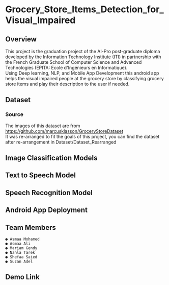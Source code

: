 # Grocery_Store_Items_Detection_for_Visual_Impaired

## Overview
This project is the graduation project of the AI-Pro post-graduate diploma developed by the Information Technology Institute (ITI) in partnership with the French Graduate School of Computer Science and Advanced Technologies (EPITA: Ecole d'Ingénieurs en Informatique). <br />
Using Deep learning, NLP, and Mobile App Development this android app helps the visual impaired people at the grocery store by classifying grocery store items and play their description to the user if needed.

## Dataset
### Source
The images of this dataset are from https://github.com/marcusklasson/GroceryStoreDataset <br/>
It was re-arranged to fit the goals of this project, you can find the dataset after re-arrangement in Dataset/Dataset_Rearranged

## Image Classification Models


## Text to Speech Model


## Speech Recognition Model


## Android App Deployment


## Team Members
 ``` 
 ● Asmaa Mohamed
 ● Asmaa Ali 
 ● Mariam Gendy 
 ● Nahla Tarek
 ● Shefaa Saied
 ● Suzan Adel
 ```
 
 ## Demo Link
 
